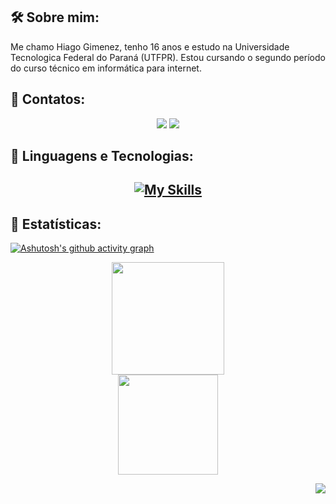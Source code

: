 ## 🛠️ Sobre mim:

Me chamo Hiago Gimenez, tenho 16 anos e estudo na Universidade Tecnologica Federal do Paraná (UTFPR). Estou cursando o segundo período do curso técnico em informática para internet.

## 🔎 Contatos:

<div align="center">
<a href="https://instagram.com/gimenez_hiago" target="_blank"><img loading="lazy" src="https://img.shields.io/badge/-Instagram-%23E4405F?style=for-the-badge&logo=instagram&logoColor=white" target="_blank"></a> 
<a href="mailto:hiagogimenezvieira888@gmail.com">
<img loading="lazy" src="https://img.shields.io/badge/Gmail-D14836?style=for-the-badge&logo=gmail&logoColor=white" target="_blank">
</a>
</div>

## 🧩 Linguagens e Tecnologias:

<h2 align="center">
  
  [![My Skills](https://skillicons.dev/icons?i=javascript,python,html,css,mysql,c)](https://skillicons.dev)

</div>

## 📐 Estatísticas:

[![Ashutosh's github activity graph](https://github-readme-activity-graph.vercel.app/graph?username=gimenezhiago&bg_color=0d1117&color=70A5FD&line=70A5FD&point=5e9bfd&area=true&hide_border=true&area=true&height=300&custom_title=Last+30+days+commits)](https://github.com/ashutosh00710/github-readme-activity-graph)

  <div align="center">
<a href="https://github.com/gimenezhiago">
<img loading="lazy" height="180em" src="https://github-readme-stats.vercel.app/api/top-langs/?username=gimenezhiago&layout=compact&langs_count=7&theme=dracula"/>
</div>

<div align="center">
  <img height="160em" src="https://github-readme-streak-stats.herokuapp.com/?user=gimenezhiago&theme=tokyonight&hide_border=true&border_radius=6"/>
</div>


<p align="right">
  <img src="https://vbr.nathanchung.dev/badge?page_id=gimenezhiago&color=0d1117&lcolor=0d1117&text=Views&logo=github" />
</p>
